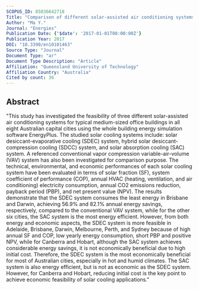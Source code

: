 ```yaml
---
SCOPUS_ID: 85036642718
Title: "Comparison of different solar-assisted air conditioning systems for Australian office buildings"
Author: "Ma Y."
Journal: "Energies"
Publication Date: {'$date': '2017-01-01T00:00:00Z'}
Publication Year: 2017
DOI: "10.3390/en10101463"
Source Type: "Journal"
Document Type: "ar"
Document Type Description: "Article"
Affiliation: "Queensland University of Technology"
Affiliation Country: "Australia"
Cited by count: 36
---
```


## Abstract
"This study has investigated the feasibility of three different solar-assisted air conditioning systems for typical medium-sized office buildings in all eight Australian capital cities using the whole building energy simulation software EnergyPlus. The studied solar cooling systems include: solar desiccant-evaporative cooling (SDEC) system, hybrid solar desiccant-compression cooling (SDCC) system, and solar absorption cooling (SAC) system. A referenced conventional vapor compression variable-air-volume (VAV) system has also been investigated for comparison purpose. The technical, environmental, and economic performances of each solar cooling system have been evaluated in terms of solar fraction (SF), system coefficient of performance (COP), annual HVAC (heating, ventilation, and air conditioning) electricity consumption, annual CO2 emissions reduction, payback period (PBP), and net present value (NPV). The results demonstrate that the SDEC system consumes the least energy in Brisbane and Darwin, achieving 56.9% and 82.1% annual energy savings, respectively, compared to the conventional VAV system, while for the other six cities, the SAC system is the most energy efficient. However, from both energy and economic aspects, the SDEC system is more feasible in Adelaide, Brisbane, Darwin, Melbourne, Perth, and Sydney because of high annual SF and COP, low yearly energy consumption, short PBP and positive NPV, while for Canberra and Hobart, although the SAC system achieves considerable energy savings, it is not economically beneficial due to high initial cost. Therefore, the SDEC system is the most economically beneficial for most of Australian cities, especially in hot and humid climates. The SAC system is also energy efficient, but is not as economic as the SDEC system. However, for Canberra and Hobart, reducing initial cost is the key point to achieve economic feasibility of solar cooling applications."
